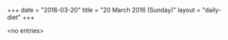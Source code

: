 +++
date = "2016-03-20"
title = "20 March 2016 (Sunday)"
layout = "daily-diet"
+++


\<no entries\>
